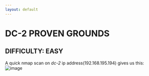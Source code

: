 ```yaml
---
layout: default
---
```

# DC-2 PROVEN GROUNDS
**DIFFICULTY: EASY**
-
A quick nmap scan on *dc-2* ip address(192.168.195.194) gives us this:
![image](https://sec-fortress.github.io/posts/pg/images/dc1.png)
